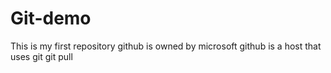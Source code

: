 # Git-demo
This is my first repository
github is owned by microsoft
github is a host that uses git 
git pull
